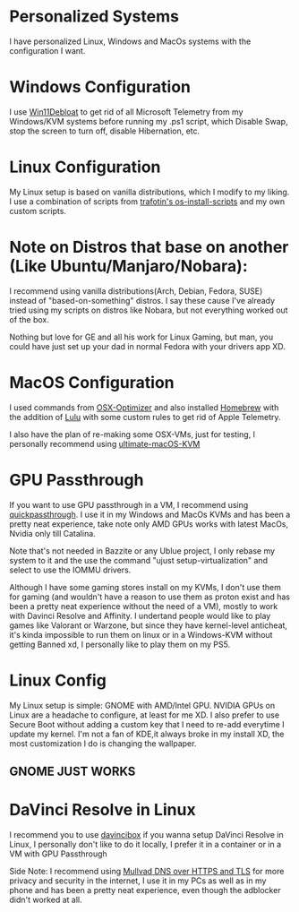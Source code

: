 # Personalized Systems
I have personalized Linux, Windows and MacOs systems with the configuration I want.

# Windows Configuration
I use [Win11Debloat](https://github.com/Raphire/Win11Debloat) to get rid of all Microsoft Telemetry from my Windows/KVM systems before running my .ps1 script, which Disable Swap, stop the screen to turn off, disable Hibernation, etc.

# Linux Configuration
My Linux setup is based on vanilla distributions, which I modify to my liking. I use a combination of scripts from [trafotin's os-install-scripts](https://gitlab.com/trafotin/os-install-scripts) and my own custom scripts.

# Note on Distros that base on another (Like Ubuntu/Manjaro/Nobara):
I recommend using vanilla distributions(Arch, Debian, Fedora, SUSE) instead of "based-on-something" distros. I say these cause I've already tried using my scripts on distros like Nobara, but not everything worked out of the box.

Nothing but love for GE and all his work for Linux Gaming, but man, you could have just set up your dad in normal Fedora with your drivers app XD.

# MacOS Configuration
I used commands from [OSX-Optimizer](https://github.com/sickcodes/osx-optimizer) and also installed [Homebrew](https://brew.sh/) with the addition of [Lulu](https://github.com/objective-see/LuLu) with some custom rules to get rid of Apple Telemetry.

I also have the plan of re-making some OSX-VMs, just for testing, I personally recommend using [ultimate-macOS-KVM
](https://github.com/Coopydood/ultimate-macOS-KVM)

# GPU Passthrough
If you want to use GPU passthrough in a VM, I recommend using [quickpassthrough](https://github.com/HikariKnight/quickpassthrough). I use it in my Windows and MacOs KVMs and has been a pretty neat experience, take note only AMD GPUs works with latest MacOs, Nvidia only till Catalina.

Note that's not needed in Bazzite or any Ublue project, I only rebase my system to it and the use the command "ujust setup-virtualization" and select to use the IOMMU drivers.

Although I have some gaming stores install on my KVMs, I don't use them for gaming (and wouldn't have a reason to use them as proton exist and has been a pretty neat experience without the need of a VM), mostly to work with Davinci Resolve and Affinity. I undertand people would like to play games like Valorant or Warzone, but since they have kernel-level anticheat, it's kinda impossible to run them on linux or in a Windows-KVM without getting Banned xd, I personally like to play them on my PS5.

# Linux Config
My Linux setup is simple: GNOME with AMD/Intel GPU. NVIDIA GPUs on Linux are a headache to configure, at least for me XD. I also prefer to use Secure Boot without adding a custom key that I need to re-add everytime I update my kernel. I'm not a fan of KDE,it always broke in my install XD, the most customization I do is changing the wallpaper.

## GNOME JUST WORKS

# DaVinci Resolve in Linux
I recommend you to use [davincibox](https://github.com/zelikos/davincibox) if you wanna setup DaVinci Resolve in Linux, I personally don't like to do it locally, I prefer it in a container or in a VM with GPU Passthrough 


Side Note: I recommend using [Mullvad DNS over HTTPS and TLS](https://mullvad.net/en/help/dns-over-https-and-dns-over-tls) for more privacy and security in the internet, I use it in my PCs as well as in my phone and has been a pretty neat experience, even though the adblocker didn't worked at all. 
